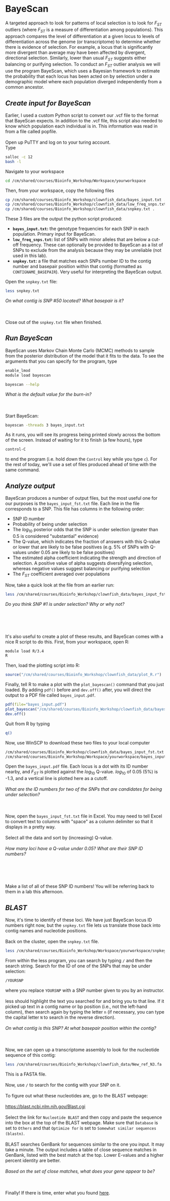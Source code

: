 BayeScan
================

A targeted approach to look for patterns of local selection is to look for *F*<sub>*ST*</sub> outliers (where *F*<sub>*ST*</sub> is a measure of differentiation among populations). This approach compares the level of differentiation at a given locus to levels of differentiation across the genome (or transcriptome) to determine whether there is evidence of selection. For example, a locus that is significantly more divergent than average may have been affected by divergent, directional selection. Similarly, lower than usual *F*<sub>*ST*</sub> suggests either balancing or purifying selection. To conduct an *F*<sub>*ST*</sub> outlier analysis we will use the program BayeScan, which uses a Bayesian framework to estimate the probability that each locus has been acted on by selection under a demographic model where each population diverged independently from a common ancestor.

***Create input for BayeScan***
-------------------------------

Earlier, I used a custom Python script to convert our .vcf file to the format that BayeScan expects. In addition to the .vcf file, this script also needed to know which population each individual is in. This information was read in from a file called popfile.
\
\
Open up PuTTY and log on to your turing account.
\
Type

``` bash
salloc -c 12
bash -l
```

Navigate to your workspace

``` bash
cd /cm/shared/courses/Bioinfo_Workshop/Workspace/yourworkspace
```

Then, from your workspace, copy the following files

``` bash
cp /cm/shared/courses/Bioinfo_Workshop/clownfish_data/bayes_input.txt .
cp /cm/shared/courses/Bioinfo_Workshop/clownfish_data/low_freq_snps.txt .
cp /cm/shared/courses/Bioinfo_Workshop/clownfish_data/snpkey.txt .
```

These 3 files are the output the python script produced:

-   **`bayes_input.txt`:** the genotype frequencies for each SNP in each population. Primary input for BayeScan.
-   **`low_freq_snps.txt`:** list of SNPs with minor alleles that are below a cut-off frequency. These can optionally be provided to BayeScan as a list of SNPs to exclude from the analysis because they may be unreliable (not used in this lab).
-   **`snpkey.txt`:** a file that matches each SNPs number ID to the contig number and basepair position within that contig (formatted as `CONTIGNAME_BASEPAIR`). Very useful for interpreting the BayeScan output.

Open the `snpkey.txt` file:

``` bash
less snpkey.txt
```

*On what contig is SNP \#50 located? What basepair is it?*
\
\
\
\
Close out of the `snpkey.txt` file when finished.

***Run BayeScan***
------------------

BayeScan uses Markov Chain Monte Carlo (MCMC) methods to sample from the posterior distribution of the model that it fits to the data. To see the arguments that you can specify for the program, type

``` bash
enable_lmod
module load bayescan

bayescan --help
```

*What is the default value for the burn-in?*
\
\
\
\
Start BayeScan:

``` bash
bayescan -threads 3 bayes_input.txt
```

As it runs, you will see its progress being printed slowly across the bottom of the screen. Instead of waiting for it to finish (a few hours), type

``` bash
control-C
```

to end the program (i.e. hold down the `Control` key while you type `c`). For the rest of today, we'll use a set of files produced ahead of time with the same command.

***Analyze output***
--------------------

BayeScan produces a number of output files, but the most useful one for our purposes is the `bayes_input_fst.txt` file. Each line in the file corresponds to a SNP. This file has columns in the following order:

-   SNP ID number
-   Probability of being under selection
-   The *log*<sub>10</sub> posterior odds that the SNP is under selection (greater than 0.5 is considered "substantial" evidence)
-   The Q-value, which indicates the fraction of answers with this Q-value or lower that are likely to be false positives (e.g. 5% of SNPs with Q-values under 0.05 are likely to be false positives)
-   The estimated alpha coefficient indicating the strength and direction of selection. A positive value of alpha suggests diversifying selection, whereas negative values suggest balancing or purifying selection
-   The *F*<sub>*ST*</sub> coefficient averaged over populations

Now, take a quick look at the file from an earlier run:

``` bash
less /cm/shared/courses/Bioinfo_Workshop/clownfish_data/bayes_input_fst.txt
```

*Do you think SNP \#1 is under selection? Why or why not?*
\
\
\
\
\
\
It's also useful to create a plot of these results, and BayeScan comes with a nice R script to do this. First, from your workspace, open R:

``` bash
module load R/3.4
R
```

Then, load the plotting script into R:

``` r
source("/cm/shared/courses/Bioinfo_Workshop/clownfish_data/plot_R.r")
```

Finally, tell R to make a plot with the `plot_bayescan()` command that you just loaded. By adding `pdf()` before and `dev.off()` after, you will direct the output to a PDF file called `bayes_input.pdf`.

``` r
pdf(file="bayes_input.pdf")
plot_bayescan("/cm/shared/courses/Bioinfo_Workshop/clownfish_data/bayes_input_fst.txt", FDR=0.05)
dev.off()
```

Quit from R by typing

``` bash
q()
```

Now, use WinSCP to download these two files to your local computer

``` bash
/cm/shared/courses/Bioinfo_Workshop/clownfish_data/bayes_input_fst.txt
/cm/shared/courses/Bioinfo_Workshop/Workspace/yourworkspace/bayes_input.pdf
```

Open the `bayes_input.pdf` file. Each locus is a dot with its ID number nearby, and *F*<sub>*ST*</sub> is plotted against the *log*<sub>10</sub> Q-value. *log*<sub>10</sub> of 0.05 (5%) is -1.3, and a vertical line is plotted here as a cutoff.
\
\
*What are the ID numbers for two of the SNPs that are candidates for being under selection?*
\
\
\
\
Now, open the `bayes_input_fst.txt` file in Excel. You may need to tell Excel to convert text to columns with "space" as a column delimiter so that it displays in a pretty way.
\
\
Select all the data and sort by (increasing) Q-value.
\
\
*How many loci have a Q-value under 0.05? What are their SNP ID numbers?*
\
\
\
\
\
\
Make a list of all of these SNP ID numbers! You will be referring back to them in a lab this afternoon.

***BLAST***
-----------

Now, it's time to identify of these loci. We have just BayeScan locus ID numbers right now, but the `snpkey.txt` file lets us translate those back into contig names and nucleotide positions.
\
\
Back on the cluster, open the `snpkey.txt` file.

``` bash
less /cm/shared/courses/Bioinfo_Workshop/Workspace/yourworkspace/snpkey.txt
```

From within the less program, you can search by typing `/` and then the search string. Search for the ID of one of the SNPs that may be under selection:

``` bash
/YOURSNP
```

where you replace `YOURSNP` with a SNP number given to you by an instructor.
\
\
less should highlight the text you searched for and bring you to that line. If it picked up text in a contig name or bp position (i.e., not the left-hand column), then search again by typing the letter `n` (if necessary, you can type the capital letter `N` to search in the reverse direction).
\
\
*On what contig is this SNP? At what basepair position within the contig?*
\
\
\
\
Now, we can open up a transcriptome assembly to look for the nucleotide sequence of this contig:

``` bash
less /cm/shared/courses/Bioinfo_Workshop/clownfish_data/New_ref_N3.fa
```

This is a FASTA file.
\
\
Now, use `/` to search for the contig with your SNP on it.
\
\
To figure out what these nucleotides are, go to the BLAST webpage:
\
\
<https://blast.ncbi.nlm.nih.gov/Blast.cgi>
\
\
Select the link for `Nucleotide BLAST` and then copy and paste the sequence into the box at the top of the BLAST webpage. Make sure that `Database` is set to `Others` and that `Optimize for` is set to `Somewhat similar sequences (blastn)`.
\
\
BLAST searches GenBank for sequences similar to the one you input. It may take a minute. The output includes a table of close sequence matches in GenBank, listed with the best match at the top. Lower E-values and a higher percent identity are better.
\
\
*Based on the set of close matches, what does your gene appear to be?*
\
\
\
\
Finally! If there is time, enter what you found [here](https://docs.google.com/spreadsheets/d/1m_SXfXW1yd0vbIv0ZaNDHjj7UJoPELc6cXFfGjSqnmE/edit?usp=sharing).
